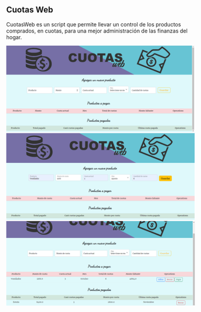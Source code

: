 ## Cuotas Web

CuotasWeb es un script que permite llevar un control de los productos comprados, en cuotas, para una mejor administración de las finanzas del hogar.

<img src="https://github.com/AleMTorres/cuotas_web/blob/main/images/ppal.png">
<img src="https://github.com/AleMTorres/cuotas_web/blob/main/images/Add%20product.png">
<img src="https://github.com/AleMTorres/cuotas_web/blob/main/images/paid%20product.png">

